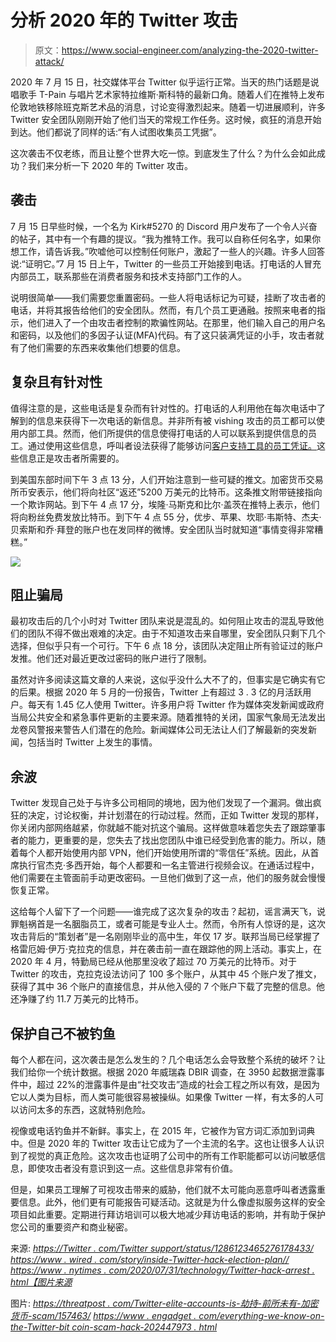 # 分析 2020 年的 Twitter 攻击

> 原文：<https://www.social-engineer.com/analyzing-the-2020-twitter-attack/>

2020 年 7 月 15 日，社交媒体平台 Twitter 似乎运行正常。当天的热门话题是说唱歌手 T-Pain 与唱片艺术家特拉维斯·斯科特的最新口角。随着人们在推特上发布伦敦地铁移除班克斯艺术品的消息，讨论变得激烈起来。随着一切进展顺利，许多 Twitter 安全团队刚刚开始了他们当天的常规工作任务。这时候，疯狂的消息开始到达。他们都说了同样的话:“有人试图收集员工凭据”。

这次袭击不仅老练，而且让整个世界大吃一惊。到底发生了什么？为什么会如此成功？我们来分析一下 2020 年的 Twitter 攻击。

## 袭击

7 月 15 日早些时候，一个名为 Kirk#5270 的 Discord 用户发布了一个令人兴奋的帖子，其中有一个有趣的提议。“我为推特工作。我可以自称任何名字，如果你想工作，请告诉我。”吹嘘他可以控制任何账户，激起了一些人的兴趣。许多人回答说:“证明它。”7 月 15 日上午，Twitter 的一些员工开始接到电话。打电话的人冒充内部员工，联系那些在消费者服务和技术支持部门工作的人。

说明很简单——我们需要您重置密码。一些人将电话标记为可疑，挂断了攻击者的电话，并将其报告给他们的安全团队。然而，有几个员工更通融。按照来电者的指示，他们进入了一个由攻击者控制的欺骗性网站。在那里，他们输入自己的用户名和密码，以及他们的多因子认证(MFA)代码。有了这只装满凭证的小手，攻击者就有了他们需要的东西来收集他们想要的信息。

## 复杂且有针对性

值得注意的是，这些电话是复杂而有针对性的。打电话的人利用他在每次电话中了解到的信息来获得下一次电话的新信息。并非所有被 vishing 攻击的员工都可以使用内部工具。然而，他们所提供的信息使得打电话的人可以联系到提供信息的员工。通过使用这些信息，呼叫者设法获得了能够访问[客户支持工具的员工凭证。](https://twitter.com/TwitterSupport/status/1286123465276178433)这些信息正是攻击者所需要的。

到美国东部时间下午 3 点 13 分，人们开始注意到一些可疑的推文。加密货币交易所币安表示，他们将向社区“返还”5200 万美元的比特币。这条推文附带链接指向一个欺诈网站。到下午 4 点 17 分，埃隆·马斯克和比尔·盖茨在推特上表示，他们将向粉丝免费发放比特币。到下午 4 点 55 分，优步、苹果、坎耶·韦斯特、杰夫·贝索斯和乔·拜登的账户也在发同样的微博。安全团队当时就知道“事情变得非常糟糕。”

![](img/366157fef5c42ef4985867c2f6d56545.png)

## 阻止骗局

最初攻击后的几个小时对 Twitter 团队来说是混乱的。如何阻止攻击的混乱导致他们的团队不得不做出艰难的决定。由于不知道攻击来自哪里，安全团队只剩下几个选择，但似乎只有一个可行。下午 6 点 18 分，该团队决定阻止所有验证过的账户发推。他们还对最近更改过密码的账户进行了限制。

虽然对许多阅读这篇文章的人来说，这似乎没什么大不了的，但事实是它确实有它的后果。根据 2020 年 5 月的一份报告，Twitter 上有超过 3 . 3 亿的月活跃用户。每天有 1.45 亿人使用 Twitter。许多用户将 Twitter 作为媒体突发新闻或政府当局公共安全和紧急事件更新的主要来源。随着推特的关闭，国家气象局无法发出龙卷风警报来警告人们潜在的危险。新闻媒体公司无法让人们了解最新的突发新闻，包括当时 Twitter 上发生的事情。

## 余波

Twitter 发现自己处于与许多公司相同的境地，因为他们发现了一个漏洞。做出疯狂的决定，讨论权衡，并计划潜在的行动过程。然而，正如 Twitter 发现的那样，你关闭内部网络越紧，你就越不能对抗这个骗局。这样做意味着您失去了跟踪肇事者的能力，更重要的是，您失去了找出您团队中谁已经受到危害的能力。所以，随着每个人都开始使用内部 VPN，他们开始使用所谓的“零信任”系统。因此，从首席执行官杰克·多西开始，每个人都要和一名主管进行视频会议。在通话过程中，他们需要在主管面前手动更改密码。一旦他们做到了这一点，他们的服务就会慢慢恢复正常。

这给每个人留下了一个问题——谁完成了这次复杂的攻击？起初，谣言满天飞，说罪魁祸首是一名胭脂员工，或者可能是专业人士。然而，令所有人惊讶的是，这次攻击背后的“策划者”是一名刚刚毕业的高中生，年仅 17 岁。联邦当局已经掌握了格雷厄姆·伊万·克拉克的信息，并在袭击前一直在跟踪他的网上活动。事实上，在 2020 年 4 月，特勤局已经从他那里没收了超过 70 万美元的比特币。对于 Twitter 的攻击，克拉克设法访问了 100 多个账户，从其中 45 个账户发了推文，获得了其中 36 个账户的直接信息，并从他入侵的 7 个账户下载了完整的信息。他还净赚了约 11.7 万美元的比特币。

## 保护自己不被钓鱼

每个人都在问，这次袭击是怎么发生的？几个电话怎么会导致整个系统的破坏？让我们给你一个统计数据。根据 2020 年威瑞森 DBIR 调查，在 3950 起数据泄露事件中，超过 22%的泄露事件是由“社交攻击”造成的社会工程之所以有效，是因为它以人类为目标，而人类可能很容易被操纵。如果像 Twitter 一样，有太多的人可以访问太多的东西，这就特别危险。

视像或电话钓鱼并不新鲜。事实上，在 2015 年，它被作为官方词汇添加到词典中。但是 2020 年的 Twitter 攻击让它成为了一个主流的名字。这也让很多人认识到了视觉的真正危险。这次攻击也证明了公司中的所有工作职能都可以访问敏感信息，即使攻击者没有意识到这一点。这些信息非常有价值。

但是，如果员工理解了可视攻击带来的威胁，他们就不太可能向恶意呼叫者透露重要信息。此外，他们更有可能报告可疑活动。这就是为什么像虚拟服务这样的安全项目如此重要。定期进行拜访培训可以极大地减少拜访电话的影响，并有助于保护您公司的重要资产和商业秘密。

来源:
*[https://Twitter . com/Twitter support/status/1286123465276178433/](https://twitter.com/TwitterSupport/status/1286123465276178433")*
*[https://www . wired . com/story/inside-Twitter-hack-election-plan//](https://www.wired.com/story/inside-twitter-hack-election-plan/)*
*[https://www . nytimes . com/2020/07/31/technology/Twitter-hack-arrest . html【图片来源](https://www.nytimes.com/2020/07/31/technology/twitter-hack-arrest.html)*

图片:
*[https://threatpost . com/Twitter-elite-accounts-is-劫持-前所未有-加密货币-scam/157463/](https://threatpost.com/twitter-elite-accounts-are-hijacked-in-unprecedented-cryptocurrency-scam/157463/)*
*[https://www . engadget . com/everything-we-know-on-the-Twitter-bit coin-scam-hack-202447973 . html](https://www.engadget.com/everything-we-know-about-the-twitter-bitcoin-scam-hack-202447973.html)*